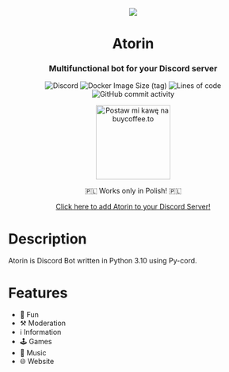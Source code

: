 <p align="center"><img src="https://cdn.discordapp.com/avatars/408959273956147200/d26356dd40d8b76e10c0678b4afe3f1b.webp?size=256"></p>
<h1 align="center">Atorin</h1>
<h3 align="center">Multifunctional bot for your Discord server</h3>
<p align="center"><img alt="Discord" src="https://img.shields.io/discord/408960275933429760?label=discord"> <img alt="Docker Image Size (tag)" src="https://img.shields.io/docker/image-size/liamdj23/atorin/latest"> <img alt="Lines of code" src="https://img.shields.io/tokei/lines/github/liamdj23/Atorin"> <img alt="GitHub commit activity" src="https://img.shields.io/github/commit-activity/m/liamdj23/Atorin"></p>
<p align="center"><a href="https://buycoffee.to/liamdj23" target="_blank"><img src="https://buycoffee.to/btn/buycoffeeto-btn-primary.svg" style="width: 150px" alt="Postaw mi kawę na buycoffee.to"></a></p>
<p align="center">🇵🇱 Works only in Polish! 🇵🇱</p>
<p align="center"><a href="https://liamdj23.ovh/addbot">Click here to add Atorin to your Discord Server!</a></p>

# Description

Atorin is Discord Bot written in Python 3.10 using Py-cord.

# Features

- 🎲 Fun
- ⚒️ Moderation
- ℹ️ Information
- 🕹️ Games
- 🎵 Music
- 🌐 Website
